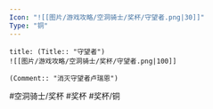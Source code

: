 ```yaml
---
Icon: "![[图片/游戏攻略/空洞骑士/奖杯/守望者.png|30]]"
Type: "铜"
---
```

```ad-common-bronze-trophy
title: (Title:: "守望者")
![[图片/游戏攻略/空洞骑士/奖杯/守望者.png|100]]

(Comment:: "消灭守望者卢瑞恩")
```

#空洞骑士/奖杯 #奖杯 #奖杯/铜
